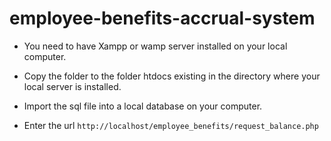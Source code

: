 # employee-benefits-accrual-system

- You need to have Xampp or wamp server installed on your local computer.

- Copy the folder to the folder htdocs existing in the directory where your local server is installed.

- Import the sql file into a local database on your computer.

- Enter the url ```http://localhost/employee_benefits/request_balance.php```


